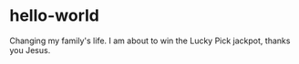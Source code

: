 # hello-world
Changing my family's life. 
I am about to win the Lucky Pick jackpot, thanks you Jesus.
